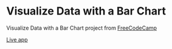 # Visualize Data with a Bar Chart
Visualize Data with a Bar Chart project from [FreeCodeCamp](https://www.freecodecamp.com/challenges/visualize-data-with-a-bar-chart)

[Live app](http://codepen.io/marcusmonteiro/pen/WwZBvR)
